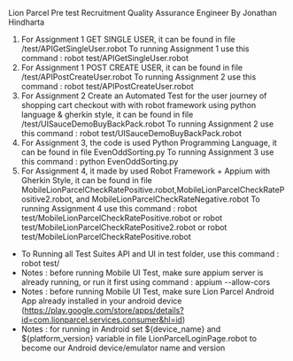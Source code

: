 Lion Parcel Pre test Recruitment Quality Assurance Engineer
By Jonathan Hindharta

1. For Assignment 1 GET SINGLE USER, it can be found in file /test/APIGetSingleUser.robot
To running Assignment 1 use this command : robot test/APIGetSingleUser.robot
2. For Assignment 1 POST CREATE USER, it can be found in file /test/APIPostCreateUser.robot
To running Assignment 2 use this command : robot test/APIPostCreateUser.robot
3. For Assignment 2 Create an Automated Test for the user journey of shopping cart checkout
with with robot framework using python language & gherkin style, it can be found in file /test/UISauceDemoBuyBackPack.robot
To running Assignment 2 use this command : robot test/UISauceDemoBuyBackPack.robot
4. For Assignment 3, the code is used Python Programming Language, it can be found in file EvenOddSorting.py
To running Assignment 3 use this command : python EvenOddSorting.py
5. For Assignment 4, it made by used Robot Framework + Appium with Gherkin Style, it can be found in file MobileLionParcelCheckRatePositive.robot,MobileLionParcelCheckRatePositive2.robot, and MobileLionParcelCheckRateNegative.robot
To running Assignment 4 use this command : robot test/MobileLionParcelCheckRatePositive.robot or robot test/MobileLionParcelCheckRatePositive2.robot or robot test/MobileLionParcelCheckRatePositive.robot

- To Running all Test Suites API and UI in test folder, use this command : robot test/
- Notes : before running Mobile UI Test, make sure appium server is already running, or run it first using command : appium --allow-cors
- Notes : before running Mobile UI Test, make sure Lion Parcel Android App already installed in your android device (https://play.google.com/store/apps/details?id=com.lionparcel.services.consumer&hl=id)
- Notes : for running in Android set ${device_name} and ${platform_version} variable in file LionParcelLoginPage.robot to become our Android device/emulator name and version
